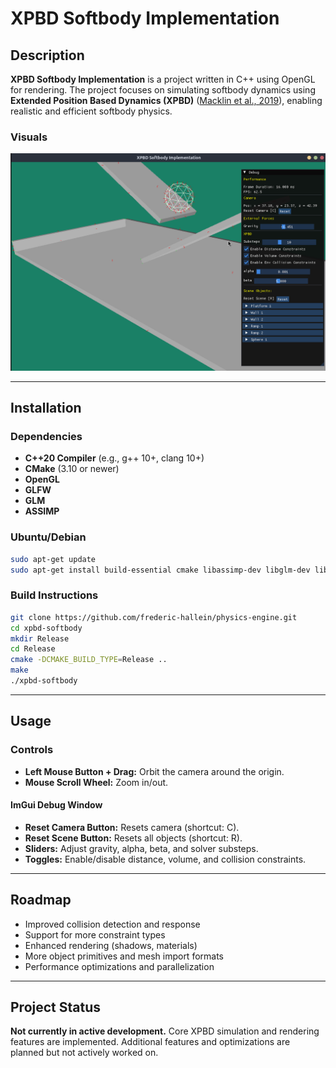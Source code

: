 # XPBD Softbody Implementation

## Description

**XPBD Softbody Implementation** is a project written in C++ using OpenGL for rendering. The project focuses on simulating softbody dynamics using **Extended Position Based Dynamics (XPBD)** ([Macklin et al., 2019](https://matthias-research.github.io/pages/publications/smallsteps.pdf)), enabling realistic and efficient softbody physics.

### Visuals

![Physics Engine Screenshot](res/screenshots/readme-screenshot.png)

---

## Installation

### Dependencies

- **C++20 Compiler** (e.g., g++ 10+, clang 10+)
- **CMake** (3.10 or newer)
- **OpenGL**
- **GLFW**
- **GLM**
- **ASSIMP**

### Ubuntu/Debian

```sh
sudo apt-get update
sudo apt-get install build-essential cmake libassimp-dev libglm-dev libglfw3-dev libglew-dev
```

### Build Instructions

```sh
git clone https://github.com/frederic-hallein/physics-engine.git
cd xpbd-softbody
mkdir Release
cd Release
cmake -DCMAKE_BUILD_TYPE=Release ..
make
./xpbd-softbody
```

---

## Usage

### Controls

- **Left Mouse Button + Drag:** Orbit the camera around the origin.
- **Mouse Scroll Wheel:** Zoom in/out.

#### ImGui Debug Window

- **Reset Camera Button:** Resets camera (shortcut: C).
- **Reset Scene Button:** Resets all objects (shortcut: R).
- **Sliders:** Adjust gravity, alpha, beta, and solver substeps.
- **Toggles:** Enable/disable distance, volume, and collision constraints.

---

## Roadmap

- Improved collision detection and response
- Support for more constraint types
- Enhanced rendering (shadows, materials)
- More object primitives and mesh import formats
- Performance optimizations and parallelization

---

## Project Status

**Not currently in active development.**
Core XPBD simulation and rendering features are implemented.
Additional features and optimizations are planned but not actively worked on.